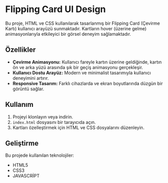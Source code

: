 # Flipping Card UI Design

Bu proje, HTML ve CSS kullanılarak tasarlanmış bir Flipping Card (Çevirme Kartı) kullanıcı arayüzü sunmaktadır. Kartların hover (üzerine gelme) animasyonlarıyla etkileyici bir görsel deneyim sağlamaktadır.

## Özellikler

- **Çevirme Animasyonu:** Kullanıcı fareyle kartın üzerine geldiğinde, kartın ön ve arka yüzü arasında şık bir geçiş animasyonu gerçekleşir.
- **Kullanıcı Dostu Arayüz:** Modern ve minimalist tasarımıyla kullanıcı deneyimini artırır.
- **Responsive Tasarım:** Farklı cihazlarda ve ekran boyutlarında düzgün bir görüntü sağlar.

## Kullanım

1. Projeyi klonlayın veya indirin.
2. `index.html` dosyasını bir tarayıcıda açın.
3. Kartları özelleştirmek için HTML ve CSS dosyalarını düzenleyin.

## Geliştirme

Bu projede kullanılan teknolojiler:
- HTML5
- CSS3
- JAVASCRİPT

